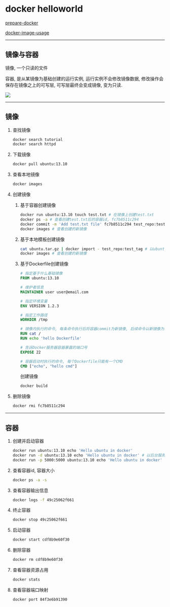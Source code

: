 # docker helloworld

[prepare-docker](http://www.docker.org.cn/book/docker/prepare-docker-5.html)

[docker-image-usage](http://www.runoob.com/docker/docker-image-usage.html)

------

## 镜像与容器

镜像, 一个只读的文件

容器, 是从某镜像为基础创建的运行实例, 运行实例不会修改镜像数据, 修改操作会保存在镜像之上的可写层, 可写层最终会变成镜像, 变为只读.

![](pictures/cf005ad693f3a8cad41556ef3145529016a5a1f6.png)

------

## 镜像

1.  查找镜像

    ```bash
    docker search tutorial
    docker search httpd
    ```

1.  下载镜像

    ```bash
    docker pull ubuntu:13.10
    ```

1.  查看本地镜像

    ```bash
    docker images
    ```

1.  创建镜像

    1.  基于容器创建镜像

        ```bash
        docker run ubuntu:13.10 touch test.txt # 在镜像上创建test.txt
        docker ps -a # 查看创建test.txt后的容器id, fc7b8511c294
        docker commit -m 'Add test.txt file' fc7b8511c294 test_repo:test_tag # 用容器id fc7b8511c294创建新镜像
        docker images # 查看创建的新镜像
        ```

    2.  基于本地模板创建镜像

        ```bash
        cat ubuntu.tar.gz | docker import - test_repo:test_tag # 以ubuntu.tar.gz为模板创建镜像
        docker images # 查看创建的新镜像
        ```

    3.  基于Dockerfile创建镜像

        ```dockerfile
        # 指定基于什么基础镜像
        FROM ubuntu:13.10

        # 维护者信息
        MAINTAINER user user@email.com

        # 指定环境变量
        ENV VERSION 1.2.3

        # 指定工作路径
        WORKDIR /tmp

        # 镜像内执行的命令, 每条命令执行后将容器commit为新镜像, 后续命令以新镜像为基础镜像
        RUN cat /
        RUN echo 'hello Dockerfile'

        # 告诉Docker服务器容器暴露的端口号
        EXPOSE 22

        # 容器启动时执行的命令, 每个Dockerfile只能有一个CMD
        CMD ["echo", "hello cmd"]
        ```

        创建镜像

        ```bash
        docker build
        ```

1.  删除镜像

    ```bash
    docker rmi fc7b8511c294
    ```



------

## 容器

1.  创建并启动容器

    ```bash
    docker run ubuntu:13.10 echo 'Hello ubuntu in docker'
    docker run -d ubuntu:13.10 echo 'Hello ubuntu in docker' # 以后台服务运行
    docker run -p 5000:5000 ubuntu:13.10 echo 'Hello ubuntu in docker' # 映射端口5000到5000
    ```

1.  查看容器id, 容器大小

    ```bash
    docker ps -a -s
    ```

1.  查看容器输出信息

    ```bash
    docker logs -f 49c25062f661
    ```

1.  终止容器

    ```bash
    docker stop 49c25062f661
    ```

1.  启动容器

    ```bash
    docker start cdf8b9e60f30
    ```

1.  删除容器

    ```bash
    docker rm cdf8b9e60f30
    ```

1.  查看容器资源占用

    ```bash
    docker stats
    ```
1.  查看容器端口映射

    ```bash
    docker port 84f3e6b91390
    ```
